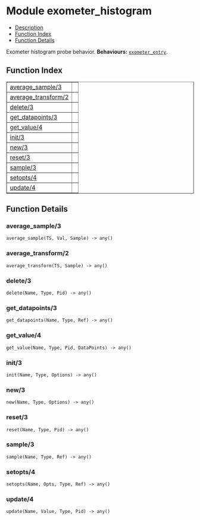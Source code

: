 

# Module exometer_histogram #
* [Description](#description)
* [Function Index](#index)
* [Function Details](#functions)


Exometer histogram probe behavior.
__Behaviours:__ [`exometer_entry`](exometer_entry.md).
<a name="index"></a>

## Function Index ##


<table width="100%" border="1" cellspacing="0" cellpadding="2" summary="function index"><tr><td valign="top"><a href="#average_sample-3">average_sample/3</a></td><td></td></tr><tr><td valign="top"><a href="#average_transform-2">average_transform/2</a></td><td></td></tr><tr><td valign="top"><a href="#delete-3">delete/3</a></td><td></td></tr><tr><td valign="top"><a href="#get_datapoints-3">get_datapoints/3</a></td><td></td></tr><tr><td valign="top"><a href="#get_value-4">get_value/4</a></td><td></td></tr><tr><td valign="top"><a href="#init-3">init/3</a></td><td></td></tr><tr><td valign="top"><a href="#new-3">new/3</a></td><td></td></tr><tr><td valign="top"><a href="#reset-3">reset/3</a></td><td></td></tr><tr><td valign="top"><a href="#sample-3">sample/3</a></td><td></td></tr><tr><td valign="top"><a href="#setopts-4">setopts/4</a></td><td></td></tr><tr><td valign="top"><a href="#update-4">update/4</a></td><td></td></tr></table>


<a name="functions"></a>

## Function Details ##

<a name="average_sample-3"></a>

### average_sample/3 ###

`average_sample(TS, Val, Sample) -> any()`


<a name="average_transform-2"></a>

### average_transform/2 ###

`average_transform(TS, Sample) -> any()`


<a name="delete-3"></a>

### delete/3 ###

`delete(Name, Type, Pid) -> any()`


<a name="get_datapoints-3"></a>

### get_datapoints/3 ###

`get_datapoints(Name, Type, Ref) -> any()`


<a name="get_value-4"></a>

### get_value/4 ###

`get_value(Name, Type, Pid, DataPoints) -> any()`


<a name="init-3"></a>

### init/3 ###

`init(Name, Type, Options) -> any()`


<a name="new-3"></a>

### new/3 ###

`new(Name, Type, Options) -> any()`


<a name="reset-3"></a>

### reset/3 ###

`reset(Name, Type, Pid) -> any()`


<a name="sample-3"></a>

### sample/3 ###

`sample(Name, Type, Ref) -> any()`


<a name="setopts-4"></a>

### setopts/4 ###

`setopts(Name, Opts, Type, Ref) -> any()`


<a name="update-4"></a>

### update/4 ###

`update(Name, Value, Type, Pid) -> any()`


